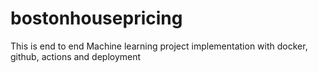# bostonhousepricing
This is end to end Machine learning project implementation with docker, github, actions and deployment
